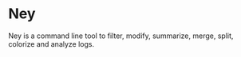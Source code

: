 # Ney
Ney is a command line tool to filter, modify, summarize, merge, split, colorize and analyze logs.

